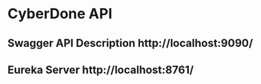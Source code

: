 # CyberDone API
## Swagger API Description http://localhost:9090/
## Eureka Server http://localhost:8761/
